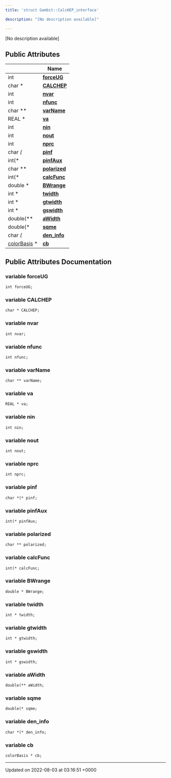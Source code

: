 ```yaml
---
title: 'struct Gambit::CalcHEP_interface'

description: "[No description available]"

---
```









[No description available]

## Public Attributes

|                | Name           |
| -------------- | -------------- |
| int | **[forceUG](/documentation/code/darkbit_development/classes/structgambit_1_1calchep__interface/#variable-forceug)**  |
| char * | **[CALCHEP](/documentation/code/darkbit_development/classes/structgambit_1_1calchep__interface/#variable-calchep)**  |
| int | **[nvar](/documentation/code/darkbit_development/classes/structgambit_1_1calchep__interface/#variable-nvar)**  |
| int | **[nfunc](/documentation/code/darkbit_development/classes/structgambit_1_1calchep__interface/#variable-nfunc)**  |
| char ** | **[varName](/documentation/code/darkbit_development/classes/structgambit_1_1calchep__interface/#variable-varname)**  |
| REAL * | **[va](/documentation/code/darkbit_development/classes/structgambit_1_1calchep__interface/#variable-va)**  |
| int | **[nin](/documentation/code/darkbit_development/classes/structgambit_1_1calchep__interface/#variable-nin)**  |
| int | **[nout](/documentation/code/darkbit_development/classes/structgambit_1_1calchep__interface/#variable-nout)**  |
| int | **[nprc](/documentation/code/darkbit_development/classes/structgambit_1_1calchep__interface/#variable-nprc)**  |
| char *(* | **[pinf](/documentation/code/darkbit_development/classes/structgambit_1_1calchep__interface/#variable-pinf)**  |
| int(* | **[pinfAux](/documentation/code/darkbit_development/classes/structgambit_1_1calchep__interface/#variable-pinfaux)**  |
| char ** | **[polarized](/documentation/code/darkbit_development/classes/structgambit_1_1calchep__interface/#variable-polarized)**  |
| int(* | **[calcFunc](/documentation/code/darkbit_development/classes/structgambit_1_1calchep__interface/#variable-calcfunc)**  |
| double * | **[BWrange](/documentation/code/darkbit_development/classes/structgambit_1_1calchep__interface/#variable-bwrange)**  |
| int * | **[twidth](/documentation/code/darkbit_development/classes/structgambit_1_1calchep__interface/#variable-twidth)**  |
| int * | **[gtwidth](/documentation/code/darkbit_development/classes/structgambit_1_1calchep__interface/#variable-gtwidth)**  |
| int * | **[gswidth](/documentation/code/darkbit_development/classes/structgambit_1_1calchep__interface/#variable-gswidth)**  |
| double(** | **[aWidth](/documentation/code/darkbit_development/classes/structgambit_1_1calchep__interface/#variable-awidth)**  |
| double(* | **[sqme](/documentation/code/darkbit_development/classes/structgambit_1_1calchep__interface/#variable-sqme)**  |
| char *(* | **[den_info](/documentation/code/darkbit_development/classes/structgambit_1_1calchep__interface/#variable-den-info)**  |
| [colorBasis](/documentation/code/darkbit_development/classes/structgambit_1_1colorbasis/) * | **[cb](/documentation/code/darkbit_development/classes/structgambit_1_1calchep__interface/#variable-cb)**  |

## Public Attributes Documentation

### variable forceUG

```
int forceUG;
```


### variable CALCHEP

```
char * CALCHEP;
```


### variable nvar

```
int nvar;
```


### variable nfunc

```
int nfunc;
```


### variable varName

```
char ** varName;
```


### variable va

```
REAL * va;
```


### variable nin

```
int nin;
```


### variable nout

```
int nout;
```


### variable nprc

```
int nprc;
```


### variable pinf

```
char *(* pinf;
```


### variable pinfAux

```
int(* pinfAux;
```


### variable polarized

```
char ** polarized;
```


### variable calcFunc

```
int(* calcFunc;
```


### variable BWrange

```
double * BWrange;
```


### variable twidth

```
int * twidth;
```


### variable gtwidth

```
int * gtwidth;
```


### variable gswidth

```
int * gswidth;
```


### variable aWidth

```
double(** aWidth;
```


### variable sqme

```
double(* sqme;
```


### variable den_info

```
char *(* den_info;
```


### variable cb

```
colorBasis * cb;
```


-------------------------------

Updated on 2022-08-03 at 03:16:51 +0000